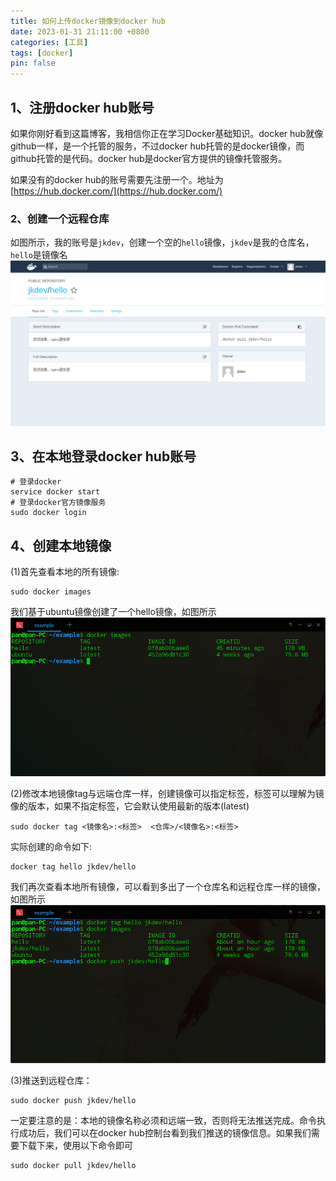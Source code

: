 ```yaml
---
title: 如何上传docker镜像到docker hub
date: 2023-01-31 21:11:00 +0800
categories: [工具]
tags: [docker]
pin: false
---
```


## 1、注册docker hub账号

如果你刚好看到这篇博客，我相信你正在学习Docker基础知识。docker hub就像github一样，是一个托管的服务，不过docker hub托管的是docker镜像，而github托管的是代码。docker hub是docker官方提供的镜像托管服务。

如果没有的docker hub的账号需要先注册一个。地址为[https://hub.docker.com/](https://hub.docker.com/)

### 2、创建一个远程仓库

如图所示，我的账号是`jkdev`，创建一个空的`hello`镜像，`jkdev`是我的仓库名，`hello`是镜像名
![深度截图_20180529174337.png](/img/tools/03-01.png)

## 3、在本地登录docker hub账号

```shell
# 登录docker
service docker start
# 登录docker官方镜像服务
sudo docker login
```

## 4、创建本地镜像

(1)首先查看本地的所有镜像:

```shell
sudo docker images
```

我们基于ubuntu镜像创建了一个hello镜像，如图所示
![深度截图_20180529174830.png](/img/tools/03-02.png)

(2)修改本地镜像tag与远端仓库一样，创建镜像可以指定标签，标签可以理解为镜像的版本，如果不指定标签，它会默认使用最新的版本(latest)

```shell
sudo docker tag <镜像名>:<标签>  <仓库>/<镜像名>:<标签>
```

实际创建的命令如下:

```shell
docker tag hello jkdev/hello
```

我们再次查看本地所有镜像，可以看到多出了一个仓库名和远程仓库一样的镜像，如图所示
![深度截图_20180529181055.png](/img/tools/03-03.png)

(3)推送到远程仓库：

```shell
sudo docker push jkdev/hello
```

一定要注意的是：本地的镜像名称必须和远端一致，否则将无法推送完成。命令执行成功后，我们可以在docker hub控制台看到我们推送的镜像信息。如果我们需要下载下来，使用以下命令即可

```shell
sudo docker pull jkdev/hello
```
